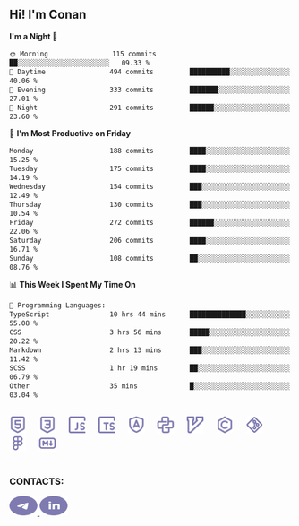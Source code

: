## Hi! I'm Conan

<!--START_SECTION:waka-->
**I'm a Night 🦉** 

```text
🌞 Morning                115 commits         ██░░░░░░░░░░░░░░░░░░░░░░░   09.33 % 
🌆 Daytime                494 commits         ██████████░░░░░░░░░░░░░░░   40.06 % 
🌃 Evening                333 commits         ███████░░░░░░░░░░░░░░░░░░   27.01 % 
🌙 Night                  291 commits         ██████░░░░░░░░░░░░░░░░░░░   23.60 % 
```
📅 **I'm Most Productive on Friday** 

```text
Monday                   188 commits         ████░░░░░░░░░░░░░░░░░░░░░   15.25 % 
Tuesday                  175 commits         ████░░░░░░░░░░░░░░░░░░░░░   14.19 % 
Wednesday                154 commits         ███░░░░░░░░░░░░░░░░░░░░░░   12.49 % 
Thursday                 130 commits         ███░░░░░░░░░░░░░░░░░░░░░░   10.54 % 
Friday                   272 commits         ██████░░░░░░░░░░░░░░░░░░░   22.06 % 
Saturday                 206 commits         ████░░░░░░░░░░░░░░░░░░░░░   16.71 % 
Sunday                   108 commits         ██░░░░░░░░░░░░░░░░░░░░░░░   08.76 % 
```


📊 **This Week I Spent My Time On** 

```text
💬 Programming Languages: 
TypeScript               10 hrs 44 mins      ██████████████░░░░░░░░░░░   55.08 % 
CSS                      3 hrs 56 mins       █████░░░░░░░░░░░░░░░░░░░░   20.22 % 
Markdown                 2 hrs 13 mins       ███░░░░░░░░░░░░░░░░░░░░░░   11.42 % 
SCSS                     1 hr 19 mins        ██░░░░░░░░░░░░░░░░░░░░░░░   06.79 % 
Other                    35 mins             █░░░░░░░░░░░░░░░░░░░░░░░░   03.04 % 
```


<!--END_SECTION:waka-->


<br>

<div align="left">
  <img src="icons/skills/html.svg" height="30" alt="html5"/>
  <img width="15"/>
  <img src="icons/skills/css.svg" height="30" alt="css"/>
    <img width="15"/>
  <img src="icons/skills/javascript.svg" height="30" alt="javascript"/>
  <img width="15"/>
  <img src="icons/skills/typescript.svg" height="30" alt="typescript"/>
  <img width="15"/>
  <img src="icons/skills/angular.svg" height="30" alt="angular"/>
  <img width="15"/>
  <img src="icons/skills/python.svg" height="30" alt="python"/>
  <img width="15"/>
  <img src="icons/skills/vim.svg" height="30" alt="vim"  />
  <img width="15"/>
  <img src="icons/skills/c.svg" height="30" alt="c"/>
  <img width="15"/>
  <img src="icons/skills/git.svg" height="30" alt="git"/>
  <img width="15"/>
  <img src="icons/skills/figma.svg" height="30" alt="figma"/>
  <img width="15"/>
  <img src="icons/skills/markdown.svg" height="30" alt="markdown"/>
</div>

<br>


### CONTACTS:

<div align="left">
  <a href="https://t.me/gkkconan">
    <img src="icons/contacts/telegram.svg" width="50" height="35" alt="telegram"/>
  </a>
  <a href="https://www.linkedin.com/in/gkkconan">
    <img src="icons/contacts/linkedin.svg" width="50" height="35" alt="linkedin"/>
  </a>
</div>
